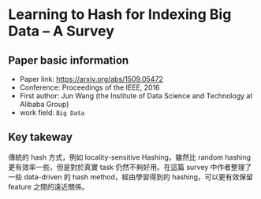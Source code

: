 # Learning to Hash for Indexing Big Data – A Survey  

## Paper basic information
- Paper link: https://arxiv.org/abs/1509.05472  
- Conference: Proceedings of the IEEE, 2016    
- First author: Jun Wang (the Institute of Data Science and Technology at
Alibaba Group)  
- work field: `Big Data`  



## Key takeway  
傳統的 hash 方式，例如 locality-sensitive Hashing，雖然比 random hashing 更有效率一些，但是對於真實 task 仍然不夠好用。在這篇 survey 中作者整理了一些 data-driven 的 hash method，經由學習得到的 hashing，可以更有效保留 feature 之間的遠近關係。




